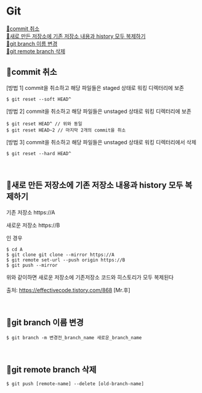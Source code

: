 # Git

[📌commit 취소](#commit-취소)  
[📌새로 만든 저장소에 기존 저장소 내용과 history 모두 복제하기](#새로-만든-저장소에-기존-저장소-내용과-history-모두-복제하기)  
[📌git branch 이름 변경](#git-branch-이름-변경)  
[📌git remote branch 삭제](#git-remote-branch-삭제)



## 📌commit 취소

[방법 1] commit을 취소하고 해당 파일들은 staged 상태로 워킹 디렉터리에 보존   
```
$ git reset --soft HEAD^
```

[방법 2] commit을 취소하고 해당 파일들은 unstaged 상태로 워킹 디렉터리에 보존
```$ git reset --mixed HEAD^ // 기본 옵션
$ git reset HEAD^ // 위와 동일
$ git reset HEAD~2 // 마지막 2개의 commit을 취소 
```


[방법 3] commit을 취소하고 해당 파일들은 unstaged 상태로 워킹 디렉터리에서 삭제   
```
$ git reset --hard HEAD^
```

<br>


## 📌새로 만든 저장소에 기존 저장소 내용과 history 모두 복제하기

기존 저장소 https://A

새로운 저장소 https://B

인 경우 

    $ cd A
    $ git clone git clone --mirror https://A
    $ git remote set-url --push origin https://B
    $ git push --mirror 

위와 같이하면 새로운 저장소에 기존저장소 코드와 히스토리가 모두 복제된다 

출처: https://effectivecode.tistory.com/868 [Mr.후]  

<br>


## 📌git branch 이름 변경  
```
$ git branch -m 변경전_branch_name 새로운_branch_name
```  
<br>



## 📌git remote branch 삭제  
```
$ git push [remote-name] --delete [old-branch-name]
```
